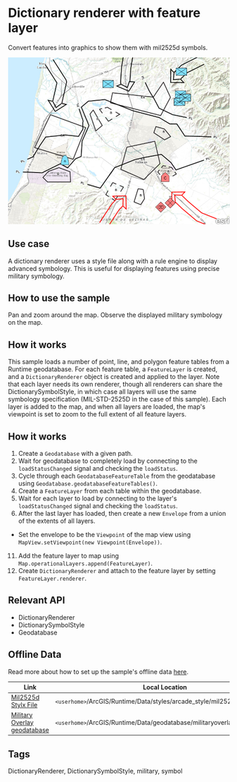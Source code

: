 # Dictionary renderer with feature layer

Convert features into graphics to show them with mil2525d symbols.

![](screenshot.png)

## Use case

A dictionary renderer uses a style file along with a rule engine to display advanced symbology. 
This is useful for displaying features using precise military symbology.

## How to use the sample

Pan and zoom around the map. Observe the displayed military symbology on the map.

## How it works

This sample loads a number of point, line, and polygon feature tables from a Runtime geodatabase. For each feature table, a `FeatureLayer` is created, and a `DictionaryRenderer` object is created and applied to the layer. Note that each layer needs its own renderer, though all renderers can share the DictionarySymbolStyle, in which case all layers will use the same symbology specification (MIL-STD-2525D in the case of this sample). Each layer is added to the map, and when all layers are loaded, the map's viewpoint is set to zoom to the full extent of all feature layers.

## How it works

1. Create a `Geodatabase` with a given path.
5. Wait for geodatabase to completely load by connecting to the `loadStatusChanged` signal and checking the `loadStatus`.
6. Cycle through each `GeodatabaseFeatureTable` from the geodatabase using `Geodatabase.geodatabaseFeatureTables()`.
7. Create a `FeatureLayer` from each table within the geodatabase.
9. Wait for each layer to load by connecting to the layer's `loadStatusChanged` signal and checking the `loadStatus`.
10. After the last layer has loaded, then create a new `Envelope` from a union of the extents of all layers.
   * Set the envelope to be the `Viewpoint` of the map view using `MapView.setViewpoint(new Viewpoint(Envelope))`.
11. Add the feature layer to map using `Map.operationalLayers.append(FeatureLayer)`.
12. Create `DictionaryRenderer` and attach to the feature layer by setting `FeatureLayer.renderer`.

## Relevant API

* DictionaryRenderer
* DictionarySymbolStyle
* Geodatabase

## Offline Data
Read more about how to set up the sample's offline data [here](http://links.esri.com/ArcGISRuntimeQtSamples).

Link | Local Location
---------|-------|
|[Mil2525d Stylx File](https://www.arcgis.com/home/item.html?id=c78b149a1d52414682c86a5feeb13d30)| `<userhome>`/ArcGIS/Runtime/Data/styles/arcade_style/mil2525d.stylx |
|[Military Overlay geodatabase](https://www.arcgis.com/home/item.html?id=e0d41b4b409a49a5a7ba11939d8535dc)| `<userhome>`/ArcGIS/Runtime/Data/geodatabase/militaryoverlay.geodatabase |

## Tags

DictionaryRenderer, DictionarySymbolStyle, military, symbol